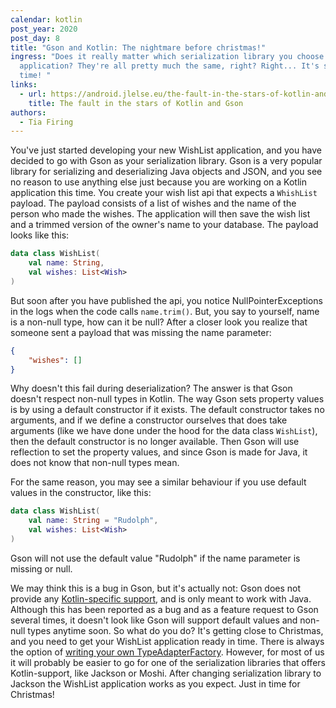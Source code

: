 ```yaml
---
calendar: kotlin
post_year: 2020
post_day: 8
title: "Gson and Kotlin: The nightmare before christmas!"
ingress: "Does it really matter which serialization library you choose for your
  application? They're all pretty much the same, right? Right... It's story
  time! "
links:
  - url: https://android.jlelse.eu/the-fault-in-the-stars-of-kotlin-and-gson-da193bf67d06
    title: The fault in the stars of Kotlin and Gson
authors:
  - Tia Firing
---
```

You've just started developing your new WishList application, and you have decided to go with Gson as your serialization library. Gson is a very popular library for serializing and deserializing Java objects and JSON, and you see no reason to use anything else just because you are working on a Kotlin application this time. You create your wish list api that expects a `WhishList` payload. The payload consists of a list of wishes and the name of the person who made the wishes. The application will then save the wish list and a trimmed version of the owner's name to your database. The payload looks like this: 

```kotlin
data class WishList(
	val name: String,
	val wishes: List<Wish>
)
```

But soon after you have published the api, you notice NullPointerExceptions in the logs when the code calls `name.trim()`. But, you say to yourself, name is a non-null type, how can it be null? After a closer look you realize that someone sent a payload that was missing the name parameter: 

```json
{
    "wishes": []
}
```

Why doesn't this fail during deserialization? The answer is that Gson doesn't respect non-null types in Kotlin. The way Gson sets property values is by using a default constructor if it exists. The default constructor takes no arguments, and if we define a constructor ourselves that does take arguments (like we have done under the hood for the data class `WishList`), then the default constructor is no longer available. Then Gson will use reflection to set the property values, and since Gson is made for Java, it does not know that non-null types mean. 

For the same reason, you may see a similar behaviour if you use default values in the constructor, like this: 

```kotlin
data class WishList(
	val name: String = "Rudolph",
	val wishes: List<Wish>
)
```

Gson will not use the default value "Rudolph" if the name parameter is missing or null. 

We may think this is a bug in Gson, but it's actually not: Gson does not provide any [Kotlin-specific support](https://github.com/google/gson/issues/1550), and is only meant to work with Java. Although this has been reported as a bug and as a feature request to Gson several times, it doesn't look like Gson will support default values and non-null types anytime soon. So what do you do? It's getting close to Christmas, and you need to get your WishList application ready in time. There is always the option of [writing your own TypeAdapterFactory](https://medium.com/swlh/using-gson-with-kotlins-non-null-types-468b1c66bd8b). However, for most of us it will probably be easier to go for one of the serialization libraries that offers Kotlin-support, like Jackson or Moshi. After changing serialization library to Jackson the WishList application works as you expect. Just in time for Christmas! 